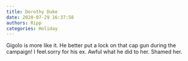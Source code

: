 ```yaml
---
title: Dorothy Duke
date: 2020-07-29 16:37:58
authors: Ripp
categories: Holiday
---
```


 Gigolo is more like it. He better put a lock on that cap gun during the campaign! I feel.sorry for his ex. Awful what he did to her. Shamed her.